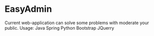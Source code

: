 # EasyAdmin
Current web-application can solve some problems with moderate your public.
Usage:
Java Spring
Python
Bootstrap
JQuerry
